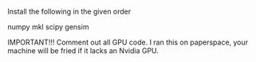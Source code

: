 Install the following in the given order

numpy
mkl
scipy
gensim


IMPORTANT!!!
Comment out all GPU code. I ran this on paperspace, your machine will be fried if it lacks an Nvidia GPU.
